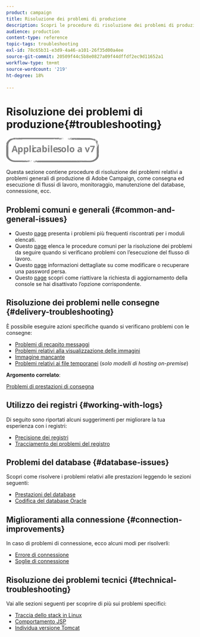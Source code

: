 ```yaml
---
product: campaign
title: Risoluzione dei problemi di produzione
description: Scopri le procedure di risoluzione dei problemi di produzione relative alla configurazione, al monitoraggio, al processo di aggiornamento, all’elaborazione dei dati e alla procedura di manutenzione del database di Adobe Campaign.
audience: production
content-type: reference
topic-tags: troubleshooting
exl-id: 78c65b31-e3d9-4a46-a101-26f35d00a4ee
source-git-commit: 20509f44c5b8e0827a09f44dffdf2ec9d11652a1
workflow-type: tm+mt
source-wordcount: '219'
ht-degree: 18%

---
```


# Risoluzione dei problemi di produzione{#troubleshooting}

![](../../assets/v7-only.svg)

Questa sezione contiene procedure di risoluzione dei problemi relativi a problemi generali di produzione di Adobe Campaign, come consegna ed esecuzione di flussi di lavoro, monitoraggio, manutenzione del database, connessione, ecc.

## Problemi comuni e generali {#common-and-general-issues}

* Questo [page](../../production/using/modules-and-frequent-issues.md) presenta i problemi più frequenti riscontrati per i moduli elencati.
* Questo [page](../../production/using/workflow-execution.md) elenca le procedure comuni per la risoluzione dei problemi da seguire quando si verificano problemi con l’esecuzione del flusso di lavoro.
* Questo [page](../../production/using/lost-password.md) informazioni dettagliate su come modificare o recuperare una password persa.
* Questo [page](../../production/using/console-update.md) scopri come riattivare la richiesta di aggiornamento della console se hai disattivato l’opzione corrispondente.

## Risoluzione dei problemi nelle consegne {#delivery-troubleshooting}

È possibile eseguire azioni specifiche quando si verificano problemi con le consegne:
* [Problemi di recapito messaggi](../../production/using/performance-and-throughput-issues.md#deliverability_issues)
* [Problemi relativi alla visualizzazione delle immagini](../../production/using/image-display-issues.md)
* [Immagine mancante](../../production/using/images-missing.md)
* [Problemi relativi ai file temporanei](../../production/using/temporary-files.md) (*solo modelli di hosting on-premise*)

**Argomento correlato**:

[Problemi di prestazioni di consegna](../../delivery/using/delivery-performances.md)

## Utilizzo dei registri {#working-with-logs}

Di seguito sono riportati alcuni suggerimenti per migliorare la tua esperienza con i registri:

* [Precisione dei registri](../../production/using/log-precision.md)
* [Tracciamento dei problemi del registro](../../production/using/tracking-logs-issues.md)

## Problemi del database {#database-issues}

Scopri come risolvere i problemi relativi alle prestazioni leggendo le sezioni seguenti:

* [Prestazioni del database](../../production/using/database-performances.md)
* [Codifica del database Oracle](../../production/using/encoding-of-the-oracle-database.md)

## Miglioramenti alla connessione {#connection-improvements}

In caso di problemi di connessione, ecco alcuni modi per risolverli:

* [Errore di connessione](../../production/using/failure-to-connect.md)
* [Soglie di connessione](../../production/using/connection-thresholds.md)

## Risoluzione dei problemi tecnici {#technical-troubleshooting}

Vai alle sezioni seguenti per scoprire di più sui problemi specifici:

* [Traccia dello stack in Linux](../../production/using/stack-trace-in-linux.md)
* [Comportamento JSP](../../production/using/jsp-behavior.md)
* [Individua versione Tomcat](../../production/using/locate-tomcat-version.md)
